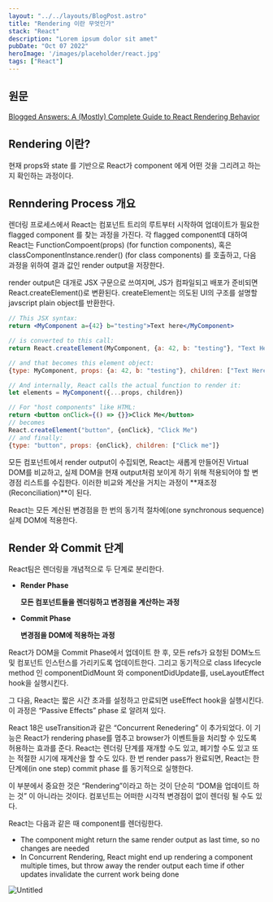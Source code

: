 ```yaml
---
layout: "../../layouts/BlogPost.astro"
title: "Rendering 이란 무엇인가"
stack: "React"
description: "Lorem ipsum dolor sit amet"
pubDate: "Oct 07 2022"
heroImage: '/images/placeholder/react.jpg'
tags: ["React"]
---
```


## 원문
[Blogged Answers: A (Mostly) Complete Guide to React Rendering Behavior](https://blog.isquaredsoftware.com/2020/05/blogged-answers-a-mostly-complete-guide-to-react-rendering-behavior/)

## Rendering 이란?

현재 props와 state 를 기반으로 React가 component 에게 어떤 것을 그리려고 하는지 확인하는 과정이다.

## Renndering Process 개요

렌더링 프로세스에서 React는 컴포넌트 트리의 루트부터 시작하여 업데이트가 필요한 flagged component 를 찾는 과정을 가진다. 각 flagged component데 대하여 React는 FunctionCompoent(props) (for function components), 혹은 classComponentInstance.render() (for class components) 를 호출하고, 다음 과정을 위하여 결과 값인 render output을 저장한다.

render output은 대개로 JSX 구문으로 쓰여지며, JS가 컴파일되고 배포가 준비되면 React.createElement()로 변환된다. createElement는 의도된 UI의 구조를 설명할 javscript plain object를 반환한다.

```jsx
// This JSX syntax:
return <MyComponent a={42} b="testing">Text here</MyComponent>

// is converted to this call:
return React.createElement(MyComponent, {a: 42, b: "testing"}, "Text Here")

// and that becomes this element object:
{type: MyComponent, props: {a: 42, b: "testing"}, children: ["Text Here"]}

// And internally, React calls the actual function to render it:
let elements = MyComponent({...props, children})

// For "host components" like HTML:
return <button onClick={() => {}}>Click Me</button>
// becomes
React.createElement("button", {onClick}, "Click Me")
// and finally:
{type: "button", props: {onClick}, children: ["Click me"]}
```

모든 컴포넌트에서 render output이 수집되면, React는 새롭게 만들어진 Virtual DOM를 비교하고, 실제 DOM을 현재 output처럼 보이게 하기 위해 적용되어야 할 변경점 리스트를 수집한다. 이러한 비교와 계산을 거치는 과정이 **재조정(Reconciliation)**이 된다.

React는 모든 계산된 변경점을 한 번의 동기적 절차에(one synchronous sequence) 실제 DOM에 적용한다.

## Render 와 Commit 단계

React팀은 렌더링을 개념적으로 두 단계로 분리한다.

- **Render Phase**
    
    **모든 컴포넌트들을 렌더링하고 변경점을 계산하는 과정**
    
- **Commit Phase**
    
    **변경점을 DOM에 적용하는 과정**
    

React가 DOM을 Commit Phase에서 업데이트 한 후, 모든 refs가 요청된 DOM노드 및 컴포넌트 인스턴스를 가리키도록 업데이트한다. 그리고 동기적으로 class lifecycle method 인 componentDidMount 와 componentDidUpdate를, useLayoutEffect hook을 실행시킨다.

그 다음, React는 짧은 시간 초과를 설정하고 만료되면 useEffect hook을 실행시킨다. 이 과정은 “Passive Effects” phase 로 알려져 있다.

React 18은 useTransition과 같은 “Concurrent Renedering” 이 추가되었다. 이 기능은 React가 rendering phase를 멈추고 browser가 이벤트들을 처리할 수 있도록 허용하는 효과를 준다. React는 렌더링 단계를 재개할 수도 있고, 폐기할 수도 있고 또는 적절한 시기에 재계산을 할 수도 있다. 한 번 render pass가 완료되면, React는 한 단계에(in one step) commit phase 를 동기적으로 실행한다.

이 부분에서 중요한 것은 “Rendering”이라고 하는 것이 단순히 “DOM을 업데이트 하는 것” 이 아니라는 것이다. 컴포넌트는 어떠한 시각적 변경점이 없이 렌더링 될 수도 있다.

React는 다음과 같은 때 component를 렌더링한다.

- The component might return the same render output as last time, so no changes are needed
- In Concurrent Rendering, React might end up rendering a component multiple times, but throw away the render output each time if other updates invalidate the current work being done

![Untitled](/images/blog/react-hook-flow.png)
